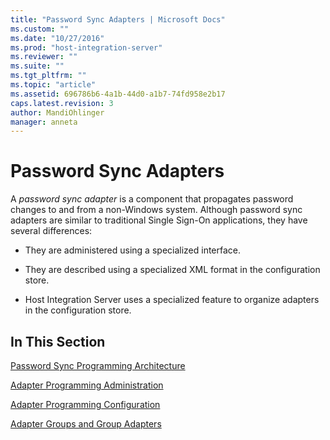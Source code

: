 ```yaml
---
title: "Password Sync Adapters | Microsoft Docs"
ms.custom: ""
ms.date: "10/27/2016"
ms.prod: "host-integration-server"
ms.reviewer: ""
ms.suite: ""
ms.tgt_pltfrm: ""
ms.topic: "article"
ms.assetid: 696786b6-4a1b-44d0-a1b7-74fd958e2b17
caps.latest.revision: 3
author: MandiOhlinger
manager: anneta
---
```

# Password Sync Adapters
A *password sync adapter* is a component that propagates password changes to and from a non-Windows system. Although password sync adapters are similar to traditional Single Sign-On applications, they have several differences:  
  
-   They are administered using a specialized interface.  
  
-   They are described using a specialized XML format in the configuration store.  
  
-   Host Integration Server uses a specialized feature to organize adapters in the configuration store.  
  
## In This Section  
 [Password Sync Programming Architecture](../esso/password-sync-programming-architecture.md)  
  
 [Adapter Programming Administration](../esso/adapter-programming-administration.md)  
  
 [Adapter Programming Configuration](../esso/adapter-programming-configuration.md)  
  
 [Adapter Groups and Group Adapters](../esso/adapter-groups-and-group-adapters.md)